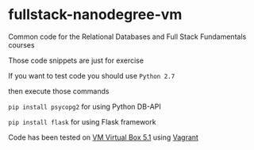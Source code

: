 fullstack-nanodegree-vm
=============

Common code for the Relational Databases and Full Stack Fundamentals courses

Those code snippets are just for exercise

If you want to test code you should use `Python 2.7`

then execute those commands 

`pip install psycopg2` for using Python DB-API

`pip install flask` for using Flask framework

Code has been tested on [VM Virtual Box 5.1](https://www.virtualbox.org/wiki/Download_Old_Builds_5_1) using [Vagrant](vagrantup.com)
